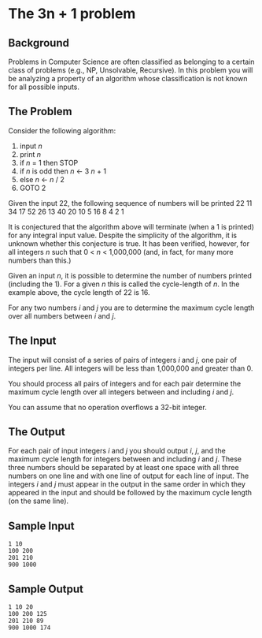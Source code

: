 The 3n + 1 problem 
==================

Background
----------

Problems in Computer Science are often classified as belonging to a certain class of problems (e.g., NP, Unsolvable, Recursive). In this problem you will be analyzing a property of an algorithm whose classification is not known for all possible inputs.

The Problem
-----------

Consider the following algorithm:

1. input *n*
2. print *n*
3. if *n* = 1 then STOP
4. if *n* is odd then *n* <- 3 *n* + 1
5. else *n* <- *n* / 2
6. GOTO 2

Given the input 22, the following sequence of numbers will be printed 22 11 34 17 52 26 13 40 20 10 5 16 8 4 2 1

It is conjectured that the algorithm above will terminate (when a 1 is printed) for any integral input value. Despite the simplicity of the algorithm, it is unknown whether this conjecture is true. It has been verified, however, for all integers *n* such that 0 < *n* < 1,000,000 (and, in fact, for many more numbers than this.)

Given an input *n*, it is possible to determine the number of numbers printed (including the 1). For a given *n* this is called the cycle-length of *n*. In the example above, the cycle length of 22 is 16.

For any two numbers *i* and *j* you are to determine the maximum cycle length over all numbers between *i* and *j*.

The Input
---------

The input will consist of a series of pairs of integers *i* and *j*, one pair of integers per line. All integers will be less than 1,000,000 and greater than 0.

You should process all pairs of integers and for each pair determine the maximum cycle length over all integers between and including *i* and *j*.

You can assume that no operation overflows a 32-bit integer.

The Output
----------

For each pair of input integers *i* and *j* you should output *i*, *j*, and the maximum cycle length for integers between and including *i* and *j*. These three numbers should be separated by at least one space with all three numbers on one line and with one line of output for each line of input. The integers *i* and *j* must appear in the output in the same order in which they appeared in the input and should be followed by the maximum cycle length (on the same line).

Sample Input
------------

```
1 10
100 200
201 210
900 1000
```

Sample Output
-------------

```
1 10 20
100 200 125
201 210 89
900 1000 174
```
